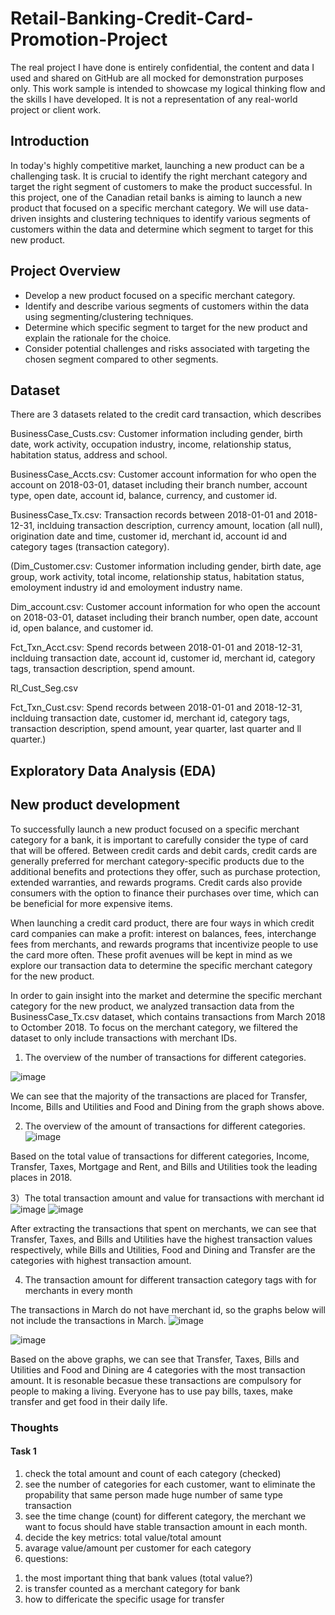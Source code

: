 # Retail-Banking-Credit-Card-Promotion-Project

The real project I have done is entirely confidential, the content and data I used and shared on GitHub are all mocked for demonstration purposes only. This work sample is intended to showcase my logical thinking flow and the skills I have developed. It is not a representation of any real-world project or client work.

## Introduction

In today's highly competitive market, launching a new product can be a challenging task. It is crucial to identify the right merchant category and target the right segment of customers to make the product successful. In this project, one of the Canadian retail banks is aiming to launch a new product that focused on a specific merchant category. We will use data-driven insights and clustering techniques to identify various segments of customers within the data and determine which segment to target for this new product.

## Project Overview

* Develop a new product focused on a specific merchant category.
* Identify and describe various segments of customers within the data using segmenting/clustering techniques.
* Determine which specific segment to target for the new product and explain the rationale for the choice.
* Consider potential challenges and risks associated with targeting the chosen segment compared to other segments.

## Dataset

There are 3 datasets related to the credit card transaction, which describes 

BusinessCase_Custs.csv: Customer information including gender, birth date, work activity, occupation industry, income, relationship status, habitation status, address and school.

BusinessCase_Accts.csv: Customer account information for who open the account on 2018-03-01, dataset including their branch number, account type, open date, account id, balance, currency, and customer id.

BusinessCase_Tx.csv: Transaction records between 2018-01-01 and 2018-12-31, inclduing transaction description, currency amount, location (all null), origination date and time, customer id, merchant id, account id and category tages (transaction category).


(Dim_Customer.csv: Customer information including gender, birth date, age group, work activity, total income, relationship status, habitation status, emoloyment industry id and emoloyment industry name.

Dim_account.csv: Customer account information for who open the account on 2018-03-01, dataset including their branch number, open date, account id, open balance, and customer id.

Fct_Txn_Acct.csv: Spend records between 2018-01-01 and 2018-12-31, inclduing transaction date, account id, customer id, merchant id, category tags, transaction description, spend amount.

Rl_Cust_Seg.csv

Fct_Txn_Cust.csv: Spend records between 2018-01-01 and 2018-12-31, inclduing transaction date, customer id, merchant id, category tags, transaction description, spend amount, year quarter, last quarter and ll quarter.)

## Exploratory Data Analysis (EDA)

## New product development

To successfully launch a new product focused on a specific merchant category for a bank, it is important to carefully consider the type of card that will be offered. Between credit cards and debit cards, credit cards are generally preferred for merchant category-specific products due to the additional benefits and protections they offer, such as purchase protection, extended warranties, and rewards programs. Credit cards also provide consumers with the option to finance their purchases over time, which can be beneficial for more expensive items.

When launching a credit card product, there are four ways in which credit card companies can make a profit: interest on balances, fees, interchange fees from merchants, and rewards programs that incentivize people to use the card more often. These profit avenues will be kept in mind as we explore our transaction data to determine the specific merchant category for the new product.

In order to gain insight into the market and determine the specific merchant category for the new product, we analyzed transaction data from the BusinessCase_Tx.csv dataset, which contains transactions from March 2018 to Octomber 2018. To focus on the merchant category, we filtered the dataset to only include transactions with merchant IDs.

1) The overview of the number of transactions for different categories.

![image](https://github.com/Xiangzi-Chen/Retail-Banking-Credit-Card-Promotion-Project/assets/90531358/bd561d0a-fdfa-4a2c-81aa-68717dc29364)

We can see that the majority of the transactions are placed for Transfer, Income, Bills and Utilities and Food and Dining from the graph shows above.

2) The overview of the amount of transactions for different categories.
![image](https://github.com/Xiangzi-Chen/Retail-Banking-Credit-Card-Promotion-Project/assets/90531358/f0f0a84d-aa3b-4bc6-8a52-4a4539ff6c6f)

Based on the total value of transactions for different categories, Income, Transfer, Taxes, Mortgage and Rent, and Bills and Utilities took the leading places in 2018.

3）The total transaction amount and value for transactions with merchant id
![image](https://github.com/Xiangzi-Chen/Retail-Banking-Credit-Card-Promotion-Project/assets/90531358/9f47e715-464c-4a7b-bf12-7866b7e5e94c)
![image](https://github.com/Xiangzi-Chen/Retail-Banking-Credit-Card-Promotion-Project/assets/90531358/38d5ef18-d524-4558-ad1b-bc68c5b6351f)

After extracting the transactions that spent on merchants, we can see that Transfer, Taxes, and Bills and Utilities have the highest transaction values respectively, while Bills and Utilities, Food and Dining and Transfer are the categories with highest transaction amount.

4) The transaction amount for different transaction category tags with for merchants in every month

The transactions in March do not have merchant id, so the graphs below will not include the transactions in March.
![image](https://github.com/Xiangzi-Chen/Retail-Banking-Credit-Card-Promotion-Project/assets/90531358/1cd62e4e-543f-42ba-8905-678daef08eaf)

![image](https://github.com/Xiangzi-Chen/Retail-Banking-Credit-Card-Promotion-Project/assets/90531358/c3fabf5b-3a95-4162-99e7-027a90421c56)

Based on the above graphs, we can see that Transfer, Taxes, Bills and Utilities and Food and Dining are 4 categories with the most transaction amount. It is resonable becasue these transactions are compulsory for people to making a living. Everyone has to use pay bills, taxes, make transfer and get food in their daily life.



### Thoughts
#### Task 1
1. check the total amount and count of each category (checked)
2. see the number of categories for each customer, want to eliminate the propability that same person made huge number of same type transaction
3. see the time change (count) for different category, the merchant we want to focus should have stable transaction amount in each month.
4. decide the key metrics: total value/total amount
5. avarage value/amount per customer for each category
6. questions:
  1) the most important thing that bank values (total value?)
  2) is transfer counted as a merchant category for bank
  3) how to differicate the specific usage for transfer


